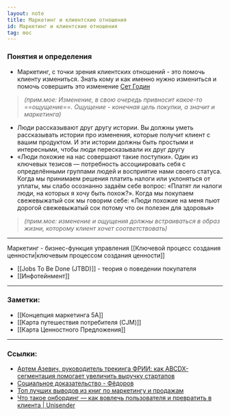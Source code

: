 ```yaml
---
layout: note
title: Маркетинг и клиентские отношения
id: Маркетинг и клиентские отношения
tag: moc
---
```


### Понятия и определения
- Маркетинг, с точки зрения клиентских отношений - это помочь клиенту измениться. Знать кому и как именно нужно измениться и помочь совершить это изменение [Сет Годин](https://zamesin.ru/books-this-is-marketing)
>*(прим.мое: Изменение, в свою очередь привносит какое-то ==ощущение==. Ощущение - конечная цель покупки, а значит и маркетинга)*
- Люди рассказывают друг другу истории. Вы должны уметь рассказывать истории про изменения, которые получит клиент с вашим продуктом. И эти истории должны быть простыми и интересными, чтобы люди пересказывали их друг другу
- «Люди похожие на нас совершают такие поступки». Один из ключевых тезисов — потребность ассоциировать себя с определёнными группами людей и восприятие нами своего статуса. Когда мы принимаем решения платить налоги или уклоняться от уплаты, мы слабо осознанно задаём себе вопрос: «Платят ли налоги люди, на которых я хочу быть похож?». Когда мы покупаем свежевыжатый сок мы говорим себе: «Люди похожие на меня пьют дорогой свежевыжатый сок потому что он полезен для здоровья»
>*(прим.мое: изменение и ощущения должны встраиваться в образ жизни, которому клиент хочет соответствовать)*

---
Маркетинг - бизнес-функция управления [[Ключевой процесс создания ценности|ключевым процессом создания ценности]]



- [[Jobs To Be Done (JTBD)]] - теория о поведении покупателя
- [[Инфотейнмент]]











___
### Заметки:
- [[Концепция маркетинга 5A]]
- [[Карта путешествия потребителя (CJM)]]
- [[Карта Ценностного Предложения]]

---
### Ссылки:
- [Артем Азевич, руководитель трекинга ФРИИ: как ABCDX-сегментация помогает увеличить выручку стартапов](https://www.youtube.com/watch?v=cvDoyChlaCo)
- [Социальное доказательство - Фёдоров](https://fdrv.me/socialnoe-dokazatelstvo/)
- [Топ лучших выводов из книг по маркетингу и продажам](https://knigli.ru/marketing-i-prodazhi/)
- [Что такое онбординг — как вовлечь пользователя и превратить в клиента | Unisender](https://www.unisender.com/ru/glossary/onboarding/)
